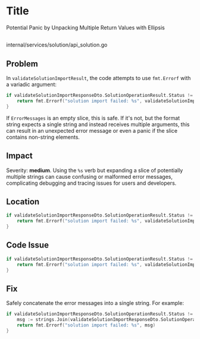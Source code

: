 # Title

Potential Panic by Unpacking Multiple Return Values with Ellipsis

##

internal/services/solution/api_solution.go

## Problem

In `validateSolutionImportResult`, the code attempts to use `fmt.Errorf` with a variadic argument:

```go
if validateSolutionImportResponseDto.SolutionOperationResult.Status != "Passed" {
	return fmt.Errorf("solution import failed: %s", validateSolutionImportResponseDto.SolutionOperationResult.ErrorMessages...)
}
```
If `ErrorMessages` is an empty slice, this is safe. If it's not, but the format string expects a single string and instead receives multiple arguments, this can result in an unexpected error message or even a panic if the slice contains non-string elements.

## Impact

Severity: **medium**. Using the `%s` verb but expanding a slice of potentially multiple strings can cause confusing or malformed error messages, complicating debugging and tracing issues for users and developers.

## Location

```go
if validateSolutionImportResponseDto.SolutionOperationResult.Status != "Passed" {
	return fmt.Errorf("solution import failed: %s", validateSolutionImportResponseDto.SolutionOperationResult.ErrorMessages...)
}
```

## Code Issue

```go
if validateSolutionImportResponseDto.SolutionOperationResult.Status != "Passed" {
	return fmt.Errorf("solution import failed: %s", validateSolutionImportResponseDto.SolutionOperationResult.ErrorMessages...)
}
```

## Fix

Safely concatenate the error messages into a single string. For example:

```go
if validateSolutionImportResponseDto.SolutionOperationResult.Status != "Passed" {
	msg := strings.Join(validateSolutionImportResponseDto.SolutionOperationResult.ErrorMessages, "; ")
	return fmt.Errorf("solution import failed: %s", msg)
}
```
